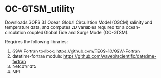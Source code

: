 # OC-GTSM_utility

Downloads GOFS 3.1 Ocean Global Circulation Model (OGCM) salinity and temperature data, and computes 2D variables required for a ocean-circulation coupled Global Tide and Surge Model (OC-GTSM).

Requires the following libraries:
1) GSW Fortran toolbox: https://github.com/TEOS-10/GSW-Fortran
2) datetime-fortran module:  https://github.com/wavebitscientific/datetime-fortran
3) Netcdf/hdf5
4) MPI
